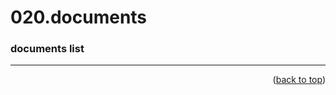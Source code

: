 <a name="topage"></a>

# 020.documents

### documents list

-----

<p align="right">(<a href="#topage">back to top</a>)</p>
<br/>
<br/>
